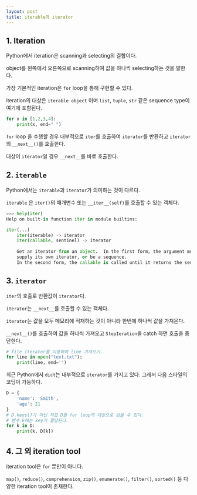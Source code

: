 ```yaml
---
layout: post 
title: iterable과 iterator
---
```


## 1. Iteration

Python에서 iteration은 scanning과 selecting의 결합이다.

object를 왼쪽에서 오른쪽으로 scanning하여 값을 하나씩 selecting하는 것을 말한다.

가장 기본적인 iteration은 `for` loop을 통해 구현할 수 있다.

iteration의 대상은 `iterable object` 이며 `list`, `tuple`, `str` 같은 sequence type이 여기에 포함된다.

```python
for x in [1,2,3,4]:
    print(x, end=" ")
```

`for` loop 을 수행할 경우 내부적으로 `iter`를 호출하여 `iterator`를 반환하고 `iterator`의 `__next__()`를 호출한다.

대상이 `iterator`일 경우 `__next__`를 바로 호출한다.

## 2. `iterable`

Python에서는 `iterable`과 `iterator`가 의미하는 것이 다르다.

`iterable` 은 `iter()`의 매개변수 또는 `__iter__(self)`를 호출할 수 있는 객체다.

```python
>>> help(iter)
Help on built-in function iter in module builtins:

iter(...)
    iter(iterable) -> iterator
    iter(callable, sentinel) -> iterator
    
    Get an iterator from an object.  In the first form, the argument must
    supply its own iterator, or be a sequence.
    In the second form, the callable is called until it returns the sentinel.

```

## 3. `iterator`

`iter`의 호출로 반환값이 `iterator`다.

`iterator`는 `__next__`를 호출할 수 있는 객체다.

`iterator`는 값을 모두 메모리에 적재하는 것이 아니라 한번에 하나씩 값을 가져온다.

`__next__()`를 호출하여 값을 하나씩 가져오고 `StopIeration`을 catch 하면 호출을 중단한다.

```python
# file iterator를 이용하여 line 가져오기.
for line in open("text.txt"):
    print(line, end='')
```

최근 Python에서 `dict`는 내부적으로 `iterator`를 가지고 있다.
그래서 다음 스타일의 코딩이 가능하다.

```python
D = {
    'name': 'Smith',
    'age': 21
}
# D.keys()가 아닌 직접 D를 for loop의 대상으로 삼을 수 있다.
# 변수 k에는 key가 할당된다.
for k in D:
    print(k, D[k])
```

## 4. 그 외 iteration tool

iteration tool은 `for` 뿐만이 아니다.

`map()`, `reduce()`, `comprehension`, `zip()`, `enumerate()`, `filter()`, `sorted()` 등 다양한 iteration tool이 존재한다.
